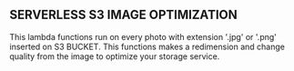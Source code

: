## SERVERLESS S3 IMAGE OPTIMIZATION

This lambda functions run on every photo with extension '.jpg' or '.png' inserted on S3 BUCKET.
This functions makes a redimension and change quality from the image to optimize your storage service.